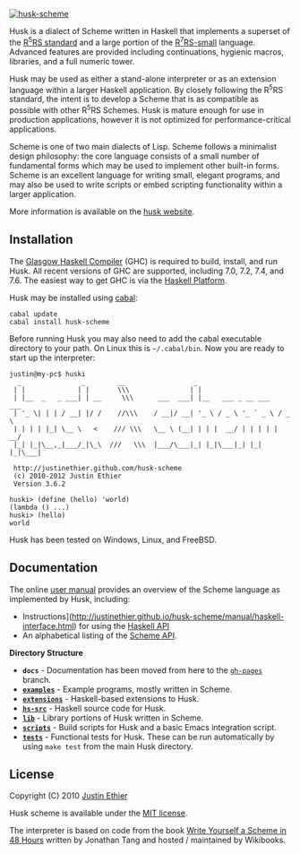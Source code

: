 [<img src="https://github.com/justinethier/husk-scheme/raw/master/docs/husk-scheme.png" alt="husk-scheme">](http://justinethier.github.com/husk-scheme)

Husk is a dialect of Scheme written in Haskell that implements a superset of the [R<sup>5</sup>RS standard](http://www.schemers.org/Documents/Standards/R5RS/HTML/) and a large portion of the [R<sup>7</sup>RS-small](r7rs.org) language. Advanced features are provided including continuations, hygienic macros, libraries, and a full numeric tower.

Husk may be used as either a stand-alone interpreter or as an extension language within a larger Haskell application. By closely following the R<sup>5</sup>RS standard, the intent is to develop a Scheme that is as compatible as possible with other R<sup>5</sup>RS Schemes. Husk is mature enough for use in production applications, however it is not optimized for performance-critical applications. 

Scheme is one of two main dialects of Lisp. Scheme follows a minimalist design philosophy: the core language consists of a small number of fundamental forms which may be used to implement other built-in forms. Scheme is an excellent language for writing small, elegant programs, and may also be used to write scripts or embed scripting functionality within a larger application.

More information is available on the [husk website](http://justinethier.github.com/husk-scheme).

Installation
------------
The [Glasgow Haskell Compiler](http://www.haskell.org/ghc/) (GHC) is required to build, install, and run Husk. All recent versions of GHC are supported, including 7.0, 7.2, 7.4, and 7.6. The easiest way to get GHC is via the [Haskell Platform](http://hackage.haskell.org/platform/).

Husk may be installed using [cabal](http://www.haskell.org/cabal/):

    cabal update
    cabal install husk-scheme

Before running Husk you may also need to add the cabal executable directory to your path. On Linux this is `~/.cabal/bin`. Now you are ready to start up the interpreter:

    justin@my-pc$ huski
      _               _        __                 _                          
     | |             | |       \\\               | |                         
     | |__  _   _ ___| | __     \\\      ___  ___| |__   ___ _ __ ___   ___  
     | '_ \| | | / __| |/ /    //\\\    / __|/ __| '_ \ / _ \ '_ ` _ \ / _ \ 
     | | | | |_| \__ \   <    /// \\\   \__ \ (__| | | |  __/ | | | | |  __/ 
     |_| |_|\__,_|___/_|\_\  ///   \\\  |___/\___|_| |_|\___|_| |_| |_|\___| 
                                                                             
     http://justinethier.github.com/husk-scheme                              
     (c) 2010-2012 Justin Ethier                                             
     Version 3.6.2 
                                                                             
    huski> (define (hello) 'world)
    (lambda () ...)
    huski> (hello)
    world

Husk has been tested on Windows, Linux, and FreeBSD.

Documentation
-------------
The online [user manual](http://justinethier.github.io/husk-scheme/manual/index.html) provides an overview of the Scheme language as implemented by Husk, including:

 - Instructions](http://justinethier.github.io/husk-scheme/manual/haskell-interface.html) for using the [Haskell API](http://hackage.haskell.org/package/husk-scheme) 
 - An alphabetical listing of the [Scheme API](http://justinethier.github.io/husk-scheme/manual/node106.html).

**Directory Structure**

 - **`docs`** - Documentation has been moved from here to the [`gh-pages`](http://justinethier.github.io/husk-scheme/) branch.
 - [**`examples`**](https://github.com/justinethier/husk-scheme/tree/master/examples) - Example programs, mostly written in Scheme.
 - [**`extensions`**](https://github.com/justinethier/husk-scheme/tree/master/extensions) - Haskell-based extensions to Husk.
 - [**`hs-src`**](https://github.com/justinethier/husk-scheme/tree/master/hs-src) - Haskell source code for Husk.
 - [**`lib`**](https://github.com/justinethier/husk-scheme/tree/master/lib) - Library portions of Husk written in Scheme.
 - [**`scripts`**](https://github.com/justinethier/husk-scheme/tree/master/scripts) - Build scripts for Husk and a basic Emacs integration script.
 - [**`tests`**](https://github.com/justinethier/husk-scheme/tree/master/tests) - Functional tests for Husk. These can be run automatically by using `make test` from the main Husk directory.


License
-------
Copyright (C) 2010 [Justin Ethier](http://github.com/justinethier)

Husk scheme is available under the [MIT license](http://www.opensource.org/licenses/mit-license.php).

The interpreter is based on code from the book [Write Yourself a Scheme in 48 Hours](http://en.wikibooks.org/wiki/Write_Yourself_a_Scheme_in_48_Hours) written by Jonathan Tang and hosted / maintained by Wikibooks.

